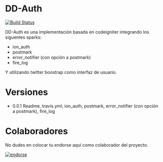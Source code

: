DD-Auth
=======
[![Build Status](https://travis-ci.org/ramirors/DD-Auth.png)](https://travis-ci.org/ramirors/DD-Auth)


DD-Auth es una implementación basada en codeigniter integrando los siguentes sparks:
- ion_auth
- postmark
- error_notifier (con opción a postmark)
- fire_log

Y utilizando twitter boostrap como interfaz de usuario.

Versiones
=======
- 0.0.1 Readme, travis.yml, ion_auth, postmark, error_notifier (con opción a postmark), fire_log


Colaboradores
=======
No dudes en colocar tu endorse aquí como colaborador del proyecto.

[![endorse](http://api.coderwall.com/ramirors/endorsecount.png)](http://coderwall.com/ramirors)